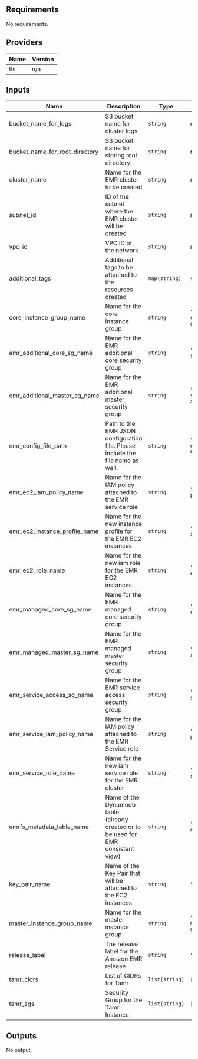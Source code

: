 <!-- BEGINNING OF PRE-COMMIT-TERRAFORM DOCS HOOK -->
## Requirements

No requirements.

## Providers

| Name | Version |
|------|---------|
| tls | n/a |

## Inputs

| Name | Description | Type | Default | Required |
|------|-------------|------|---------|:--------:|
| bucket\_name\_for\_logs | S3 bucket name for cluster logs. | `string` | n/a | yes |
| bucket\_name\_for\_root\_directory | S3 bucket name for storing root directory. | `string` | n/a | yes |
| cluster\_name | Name for the EMR cluster to be created | `string` | n/a | yes |
| subnet\_id | ID of the subnet where the EMR cluster will be created | `string` | n/a | yes |
| vpc\_id | VPC ID of the network | `string` | n/a | yes |
| additional\_tags | Additional tags to be attached to the resources created | `map(string)` | `{}` | no |
| core\_instance\_group\_name | Name for the core instance group | `string` | `"tamr-test-spark-core-instance-group"` | no |
| emr\_additional\_core\_sg\_name | Name for the EMR additional core security group | `string` | `"tamr-test-spark-sg-core-additional"` | no |
| emr\_additional\_master\_sg\_name | Name for the EMR additional master security group | `string` | `"tamr-test-spark-sg-master-additional"` | no |
| emr\_config\_file\_path | Path to the EMR JSON configuration file. Please include the file name as well. | `string` | `"../../modules/aws-emr-emrfs/config.json"` | no |
| emr\_ec2\_iam\_policy\_name | Name for the IAM policy attached to the EMR service role | `string` | `"tamr-test-spark-policy-ec2"` | no |
| emr\_ec2\_instance\_profile\_name | Name for the new instance profile for the EMR EC2 instances | `string` | `"tamr-test-spark-instance-profile"` | no |
| emr\_ec2\_role\_name | Name for the new iam role for the EMR EC2 instances | `string` | `"tamr-test-spark-ec2-role"` | no |
| emr\_managed\_core\_sg\_name | Name for the EMR managed core security group | `string` | `"tamr-test-spark-sg-core"` | no |
| emr\_managed\_master\_sg\_name | Name for the EMR managed master security group | `string` | `"tamr-test-spark-sg-master"` | no |
| emr\_service\_access\_sg\_name | Name for the EMR service access security group | `string` | `"tamr-test-spark-sg-service-access"` | no |
| emr\_service\_iam\_policy\_name | Name for the IAM policy attached to the EMR Service role | `string` | `"tamr-test-spark-policy-service"` | no |
| emr\_service\_role\_name | Name for the new iam service role for the EMR cluster | `string` | `"tamr-test-spark-service-role"` | no |
| emrfs\_metadata\_table\_name | Name of the Dynamodb table (already created or to be used for EMR consistent view) | `string` | `"tamr-test-spark-emrfs-metadata"` | no |
| key\_pair\_name | Name of the Key Pair that will be attached to the EC2 instances | `string` | `"tamr-emr-test"` | no |
| master\_instance\_group\_name | Name for the master instance group | `string` | `"tamr-test-spark-master-instance-group"` | no |
| release\_label | The release label for the Amazon EMR release. | `string` | `"emr-5.29.0"` | no |
| tamr\_cidrs | List of CIDRs for Tamr | `list(string)` | `[]` | no |
| tamr\_sgs | Security Group for the Tamr Instance | `list(string)` | `[]` | no |

## Outputs

No output.

<!-- END OF PRE-COMMIT-TERRAFORM DOCS HOOK -->
